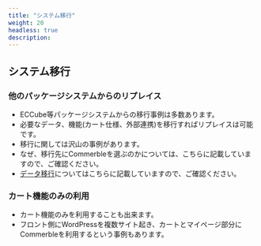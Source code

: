 ```yaml
---
title: "システム移行"
weight: 20
headless: true
description: 
---
```


## システム移行

### 他のパッケージシステムからのリプレイス

- ECCube等パッケージシステムからの移行事例は多数あります。
- 必要なデータ、機能(カート仕様、外部連携)を移行すればリプレイスは可能です。
- 移行に関しては沢山の事例があります。
- なぜ、移行先にCommerbleを選ぶのかについては、こちらに記載していますので、ご確認ください。
- [データ移行](data-migration/)についてはこちらに記載していますので、ご確認ください。

### カート機能のみの利用

- カート機能のみを利用することも出来ます。
- フロント側にWordPressを複数サイト起き、カートとマイページ部分にCommerbleを利用するという事例もあります。
